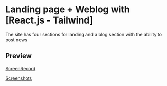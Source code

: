 # Landing page + Weblog with [React.js - Tailwind]

The site has four sections for landing and a blog section with the ability to post news

## Preview
[ScreenRecord](https://drive.google.com/drive/folders/1DWV7WzmCWx9Mo2OP4AEqOFG3Xpcy_rHR?usp=sharing)

[Screenshots](https://drive.google.com/drive/folders/1fgRi3mdwg7gdAUrLFDcsaQolyAVQFtOY?usp=sharing)
